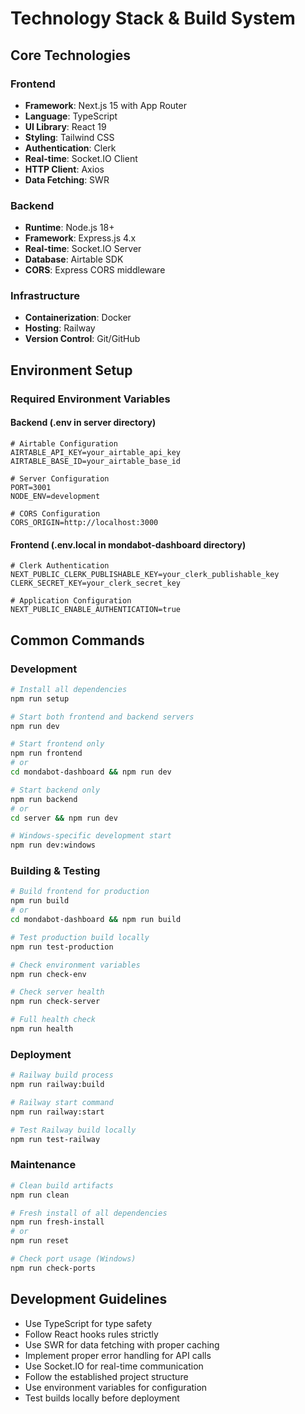 # Technology Stack & Build System

## Core Technologies

### Frontend
- **Framework**: Next.js 15 with App Router
- **Language**: TypeScript
- **UI Library**: React 19
- **Styling**: Tailwind CSS
- **Authentication**: Clerk
- **Real-time**: Socket.IO Client
- **HTTP Client**: Axios
- **Data Fetching**: SWR

### Backend
- **Runtime**: Node.js 18+
- **Framework**: Express.js 4.x
- **Real-time**: Socket.IO Server
- **Database**: Airtable SDK
- **CORS**: Express CORS middleware

### Infrastructure
- **Containerization**: Docker
- **Hosting**: Railway
- **Version Control**: Git/GitHub

## Environment Setup

### Required Environment Variables

#### Backend (.env in server directory)
```
# Airtable Configuration
AIRTABLE_API_KEY=your_airtable_api_key
AIRTABLE_BASE_ID=your_airtable_base_id

# Server Configuration
PORT=3001
NODE_ENV=development

# CORS Configuration
CORS_ORIGIN=http://localhost:3000
```

#### Frontend (.env.local in mondabot-dashboard directory)
```
# Clerk Authentication
NEXT_PUBLIC_CLERK_PUBLISHABLE_KEY=your_clerk_publishable_key
CLERK_SECRET_KEY=your_clerk_secret_key

# Application Configuration
NEXT_PUBLIC_ENABLE_AUTHENTICATION=true
```

## Common Commands

### Development
```bash
# Install all dependencies
npm run setup

# Start both frontend and backend servers
npm run dev

# Start frontend only
npm run frontend
# or
cd mondabot-dashboard && npm run dev

# Start backend only
npm run backend
# or
cd server && npm run dev

# Windows-specific development start
npm run dev:windows
```

### Building & Testing
```bash
# Build frontend for production
npm run build
# or
cd mondabot-dashboard && npm run build

# Test production build locally
npm run test-production

# Check environment variables
npm run check-env

# Check server health
npm run check-server

# Full health check
npm run health
```

### Deployment
```bash
# Railway build process
npm run railway:build

# Railway start command
npm run railway:start

# Test Railway build locally
npm run test-railway
```

### Maintenance
```bash
# Clean build artifacts
npm run clean

# Fresh install of all dependencies
npm run fresh-install
# or
npm run reset

# Check port usage (Windows)
npm run check-ports
```

## Development Guidelines

- Use TypeScript for type safety
- Follow React hooks rules strictly
- Use SWR for data fetching with proper caching
- Implement proper error handling for API calls
- Use Socket.IO for real-time communication
- Follow the established project structure
- Use environment variables for configuration
- Test builds locally before deployment